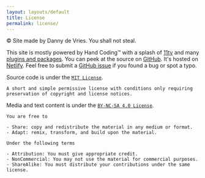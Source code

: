```yaml
---
layout: layouts/default
title: License
permalink: license/
---
```

© Site made by Danny de Vries. You shall not steal.

This site is mostly powered by Hand Coding™ with a splash of [11ty][11ty] and many [plugins and packages][packages]. You can peek at the source on [GitHub][repo]. It's hosted on [Netlify][netlify]. Feel free to submit a [GitHub issue][issue] if you found a bug or  spot a typo.

Source code is under the [`MIT License`][mit].

```
A short and simple permissive license with conditions only requiring preservation of copyright and license notices.
```

Media and text content is under the [`BY-NC-SA 4.0 License`][cc].

```
You are free to

- Share: copy and redistribute the material in any medium or format.
- Adapt: remix, transform, and build upon the material.

Under the following terms

- Attribution: You must give appropriate credit.
- NonCommercial: You may not use the material for commercial purposes.
- ShareAlike: You must distribute your contributions under the same license.

```

[11ty]: https://www.11ty.io/
[packages]: https://github.com/systemdes/personal-website/blob/master/package.json
[repo]: https://github.com/systemdes/personal-website
[netlify]: https://www.netlify.com/
[issue]: https://github.com/systemdes/personal-website/issues
[cc]: https://creativecommons.org/licenses/by-nc-sa/4.0/
[mit]: https://github.com/systemdes/personal-website/blob/master/license
